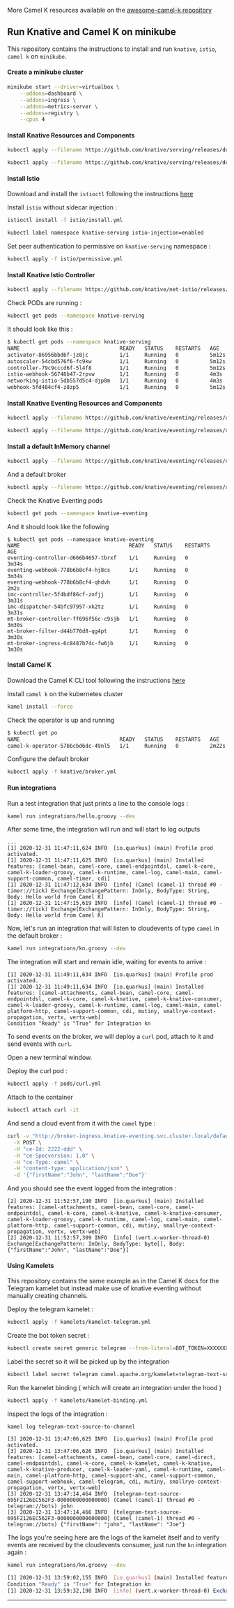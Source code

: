 More Camel K resources available on the [awesome-camel-k repository](https://github.com/ikwattro/awesome-camel-k)

## Run Knative and Camel K on minikube

This repository contains the instructions to install and run `knative`, `istio`, `camel k` on `minikube`.

#### Create a minikube cluster

```bash
minikube start --driver=virtualbox \
    --addons=dashboard \
    --addons=ingress \
    --addons=metrics-server \
    --addons=registry \
    --cpus 4
```

#### Install Knative Resources and Components

```bash
kubectl apply --filename https://github.com/knative/serving/releases/download/v0.21.0/serving-crds.yaml

kubectl apply --filename https://github.com/knative/serving/releases/download/v0.21.0/serving-core.yaml
```

#### Install Istio

Download and install the `istioctl` following the instructions [here](https://istio.io/latest/docs/setup/getting-started/#download)

Install `istio` without sidecar injection : 

```bash
istioctl install -f istio/install.yml
```

```bash
kubectl label namespace knative-serving istio-injection=enabled
```

Set peer authentication to permissive on `knative-serving` namespace : 

```bash
kubectl apply -f istio/permissive.yml
```

#### Install Knative Istio Controller

```bash
kubectl apply --filename https://github.com/knative/net-istio/releases/download/v0.21.0/release.yaml
```

Check PODs are running : 

```bash
kubectl get pods --namespace knative-serving
```

It should look like this : 

```bash
$ kubectl get pods --namespace knative-serving
NAME                                READY   STATUS    RESTARTS   AGE
activator-86956bbd6f-jz8jc          1/1     Running   0          5m12s
autoscaler-54cbd576f6-fc9kw         1/1     Running   0          5m12s
controller-79c9cccd6f-5l4f8         1/1     Running   0          5m12s
istio-webhook-56748b47-2rpvw        1/1     Running   0          4m3s
networking-istio-5db557d5c4-djp8m   1/1     Running   0          4m3s
webhook-5fd484cf4-z8zp5             1/1     Running   0          5m12s
```

#### Install Knative Eventing Resources and Components

```bash
kubectl apply --filename https://github.com/knative/eventing/releases/download/v0.21.0/eventing-crds.yaml

kubectl apply --filename https://github.com/knative/eventing/releases/download/v0.21.0/eventing-core.yaml
```

#### Install a default InMemory channel

```bash
kubectl apply --filename https://github.com/knative/eventing/releases/download/v0.21.0/in-memory-channel.yaml
```

And a default broker 

```bash
kubectl apply --filename https://github.com/knative/eventing/releases/download/v0.21.0/mt-channel-broker.yaml
```

Check the Knative Eventing pods

```bash
kubectl get pods --namespace knative-eventing
```

And it should look like the following 

```
$ kubectl get pods --namespace knative-eventing
NAME                                   READY   STATUS    RESTARTS   AGE
eventing-controller-d666b4657-tbrxf    1/1     Running   0          3m34s
eventing-webhook-778b6b8cf4-hj8cs      1/1     Running   0          3m34s
eventing-webhook-778b6b8cf4-qhdvh      1/1     Running   0          2m2s
imc-controller-5f4bdf86cf-znfjj        1/1     Running   0          3m31s
imc-dispatcher-54bfc97957-xk2tz        1/1     Running   0          3m31s
mt-broker-controller-ff696f56c-c9sjb   1/1     Running   0          3m30s
mt-broker-filter-d44b776d8-qg4pt       1/1     Running   0          3m30s
mt-broker-ingress-6c8487b74c-fw6jb     1/1     Running   0          3m30s
```

#### Install Camel K

Download the Camel K CLI tool following the instructions [here](https://camel.apache.org/camel-k/latest/installation/installation.html#procedure)

Install `camel k` on the kubernetes cluster

```bash
kamel install --force
```

Check the operator is up and running 

```bash
$ kubectl get po
NAME                                READY   STATUS    RESTARTS   AGE
camel-k-operator-57bbcbd6dc-49nl5   1/1     Running   0          2m22s

```

Configure the default broker 

```bash
kubectl apply -f knative/broker.yml
```

#### Run integrations

Run a test integration that just prints a line to the console logs :

```bash
kamel run integrations/hello.groovy --dev
```

After some time, the integration will run and will start to log outputs

```log
...
[1] 2020-12-31 11:47:11,624 INFO  [io.quarkus] (main) Profile prod activated.
[1] 2020-12-31 11:47:11,625 INFO  [io.quarkus] (main) Installed features: [camel-bean, camel-core, camel-endpointdsl, camel-k-core, camel-k-loader-groovy, camel-k-runtime, camel-log, camel-main, camel-support-common, camel-timer, cdi]
[1] 2020-12-31 11:47:12,634 INFO  [info] (Camel (camel-1) thread #0 - timer://tick) Exchange[ExchangePattern: InOnly, BodyType: String, Body: Hello world from Camel K]
[1] 2020-12-31 11:47:15,619 INFO  [info] (Camel (camel-1) thread #0 - timer://tick) Exchange[ExchangePattern: InOnly, BodyType: String, Body: Hello world from Camel K]
```

Now, let's run an integration that will listen to cloudevents of type `camel` in the default broker : 


```bash
kamel run integrations/kn.groovy --dev
```

The integration will start and remain idle, waiting for events to arrive : 

```log
[1] 2020-12-31 11:49:11,634 INFO  [io.quarkus] (main) Profile prod activated.
[1] 2020-12-31 11:49:11,634 INFO  [io.quarkus] (main) Installed features: [camel-attachments, camel-bean, camel-core, camel-endpointdsl, camel-k-core, camel-k-knative, camel-k-knative-consumer, camel-k-loader-groovy, camel-k-runtime, camel-log, camel-main, camel-platform-http, camel-support-common, cdi, mutiny, smallrye-context-propagation, vertx, vertx-web]
Condition "Ready" is "True" for Integration kn
```

To send events on the broker, we will deploy a `curl` pod, attach to it and send events with `curl`.

Open a new terminal window.

Deploy the curl pod : 

```bash
kubectl apply -f pods/curl.yml
```

Attach to the container

```bash
kubectl attach curl -it
```

And send a cloud event from it with the `camel` type : 

```bash
curl -v "http://broker-ingress.knative-eventing.svc.cluster.local/default/default" \
  -X POST \
  -H "ce-Id: 2222-ddd" \
  -H "ce-Specversion: 1.0" \
  -H "ce-Type: camel" \
  -H "content-type: application/json" \
  -d '{"firstName":"John", "lastName":"Doe"}'
```

And you should see the event logged from the integration : 

```log
[2] 2020-12-31 11:52:57,190 INFO  [io.quarkus] (main) Installed features: [camel-attachments, camel-bean, camel-core, camel-endpointdsl, camel-k-core, camel-k-knative, camel-k-knative-consumer, camel-k-loader-groovy, camel-k-runtime, camel-log, camel-main, camel-platform-http, camel-support-common, cdi, mutiny, smallrye-context-propagation, vertx, vertx-web]
[2] 2020-12-31 11:52:57,309 INFO  [info] (vert.x-worker-thread-0) Exchange[ExchangePattern: InOnly, BodyType: byte[], Body: {"firstName":"John", "lastName":"Doe"}]
```

#### Using Kamelets

This repository contains the same example as in the Camel K docs for the Telegram kamelet but instead make use of knative eventing without manually creating channels.

Deploy the telegram kamelet : 

```bash
kubectl apply -f kamelets/kamelet-telegram.yml
```

Create the bot token secret : 

```bash
kubectl create secret generic telegram --from-literal=BOT_TOKEN=XXXXXXXXX
```

Label the secret so it will be picked up by the integration 

```bash
kubectl label secret telegram camel.apache.org/kamelet=telegram-text-source
```

Run the kamelet binding ( which will create an integration under the hood )

```bash
kubectl apply -f kamelets/kamelet-binding.yml
```

Inspect the logs of the integration : 

```log
kamel log telegram-text-source-to-channel

[3] 2020-12-31 13:47:06,625 INFO  [io.quarkus] (main) Profile prod activated.
[3] 2020-12-31 13:47:06,626 INFO  [io.quarkus] (main) Installed features: [camel-attachments, camel-bean, camel-core, camel-direct, camel-endpointdsl, camel-k-core, camel-k-kamelet, camel-k-knative, camel-k-knative-producer, camel-k-loader-yaml, camel-k-runtime, camel-main, camel-platform-http, camel-support-ahc, camel-support-common, camel-support-webhook, camel-telegram, cdi, mutiny, smallrye-context-propagation, vertx, vertx-web]
[3] 2020-12-31 13:47:14,464 INFO  [telegram-text-source-695F2126EC562F3-0000000000000000] (Camel (camel-1) thread #0 - telegram://bots) john
[3] 2020-12-31 13:47:14,466 INFO  [telegram-text-source-695F2126EC562F3-0000000000000000] (Camel (camel-1) thread #0 - telegram://bots) {"firstName": "john", "lastName": "Joe"}
```

The logs you're seeing here are the logs of the kamelet itself and to verify events are received by the cloudevents consumer, just run the `kn` integration again : 

```bash
kamel run integrations/kn.groovy --dev

[1] 2020-12-31 13:59:02,155 INFO  [io.quarkus] (main) Installed features: [camel-attachments, camel-bean, camel-core, camel-endpointdsl, camel-k-core, camel-k-knative, camel-k-knative-consumer, camel-k-loader-groovy, camel-k-runtime, camel-log, camel-main, camel-platform-http, camel-support-common, cdi, mutiny, smallrye-context-propagation, vertx, vertx-web]
Condition "Ready" is "True" for Integration kn
[1] 2020-12-31 13:59:32,198 INFO  [info] (vert.x-worker-thread-0) Exchange[ExchangePattern: InOnly, BodyType: byte[], Body: {"firstName": "bot", "lastName": "Joe"}]
```

---

